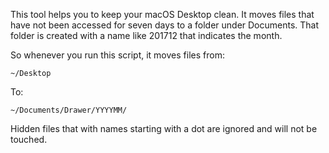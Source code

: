 This tool helps you to keep your macOS Desktop clean. It moves files that have not been accessed for seven days to a folder under Documents. That folder is created with a name like 201712 that indicates the month.

So whenever you run this script, it moves files from:

```
~/Desktop
```

To:

```
~/Documents/Drawer/YYYYMM/
```

Hidden files that with names starting with a dot are ignored and will not be touched.